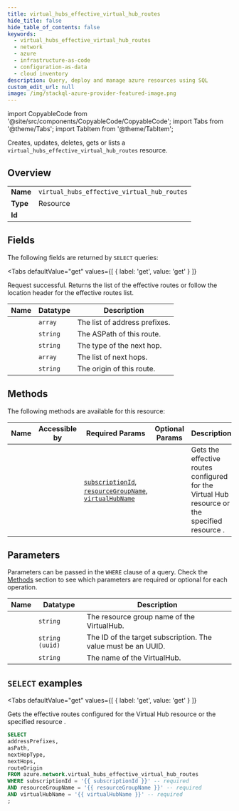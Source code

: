 ```yaml
--- 
title: virtual_hubs_effective_virtual_hub_routes
hide_title: false
hide_table_of_contents: false
keywords:
  - virtual_hubs_effective_virtual_hub_routes
  - network
  - azure
  - infrastructure-as-code
  - configuration-as-data
  - cloud inventory
description: Query, deploy and manage azure resources using SQL
custom_edit_url: null
image: /img/stackql-azure-provider-featured-image.png
---
```


import CopyableCode from '@site/src/components/CopyableCode/CopyableCode';
import Tabs from '@theme/Tabs';
import TabItem from '@theme/TabItem';

Creates, updates, deletes, gets or lists a <code>virtual_hubs_effective_virtual_hub_routes</code> resource.

## Overview
<table><tbody>
<tr><td><b>Name</b></td><td><code>virtual_hubs_effective_virtual_hub_routes</code></td></tr>
<tr><td><b>Type</b></td><td>Resource</td></tr>
<tr><td><b>Id</b></td><td><CopyableCode code="azure.network.virtual_hubs_effective_virtual_hub_routes" /></td></tr>
</tbody></table>

## Fields

The following fields are returned by `SELECT` queries:

<Tabs
    defaultValue="get"
    values={[
        { label: 'get', value: 'get' }
    ]}
>
<TabItem value="get">

Request successful. Returns the list of the effective routes or follow the location header for the effective routes list.

<table>
<thead>
    <tr>
    <th>Name</th>
    <th>Datatype</th>
    <th>Description</th>
    </tr>
</thead>
<tbody>
<tr>
    <td><CopyableCode code="addressPrefixes" /></td>
    <td><code>array</code></td>
    <td>The list of address prefixes.</td>
</tr>
<tr>
    <td><CopyableCode code="asPath" /></td>
    <td><code>string</code></td>
    <td>The ASPath of this route.</td>
</tr>
<tr>
    <td><CopyableCode code="nextHopType" /></td>
    <td><code>string</code></td>
    <td>The type of the next hop.</td>
</tr>
<tr>
    <td><CopyableCode code="nextHops" /></td>
    <td><code>array</code></td>
    <td>The list of next hops.</td>
</tr>
<tr>
    <td><CopyableCode code="routeOrigin" /></td>
    <td><code>string</code></td>
    <td>The origin of this route.</td>
</tr>
</tbody>
</table>
</TabItem>
</Tabs>

## Methods

The following methods are available for this resource:

<table>
<thead>
    <tr>
    <th>Name</th>
    <th>Accessible by</th>
    <th>Required Params</th>
    <th>Optional Params</th>
    <th>Description</th>
    </tr>
</thead>
<tbody>
<tr>
    <td><a href="#get"><CopyableCode code="get" /></a></td>
    <td><CopyableCode code="select" /></td>
    <td><a href="#parameter-subscriptionId"><code>subscriptionId</code></a>, <a href="#parameter-resourceGroupName"><code>resourceGroupName</code></a>, <a href="#parameter-virtualHubName"><code>virtualHubName</code></a></td>
    <td></td>
    <td>Gets the effective routes configured for the Virtual Hub resource or the specified resource .</td>
</tr>
</tbody>
</table>

## Parameters

Parameters can be passed in the `WHERE` clause of a query. Check the [Methods](#methods) section to see which parameters are required or optional for each operation.

<table>
<thead>
    <tr>
    <th>Name</th>
    <th>Datatype</th>
    <th>Description</th>
    </tr>
</thead>
<tbody>
<tr id="parameter-resourceGroupName">
    <td><CopyableCode code="resourceGroupName" /></td>
    <td><code>string</code></td>
    <td>The resource group name of the VirtualHub.</td>
</tr>
<tr id="parameter-subscriptionId">
    <td><CopyableCode code="subscriptionId" /></td>
    <td><code>string (uuid)</code></td>
    <td>The ID of the target subscription. The value must be an UUID.</td>
</tr>
<tr id="parameter-virtualHubName">
    <td><CopyableCode code="virtualHubName" /></td>
    <td><code>string</code></td>
    <td>The name of the VirtualHub.</td>
</tr>
</tbody>
</table>

## `SELECT` examples

<Tabs
    defaultValue="get"
    values={[
        { label: 'get', value: 'get' }
    ]}
>
<TabItem value="get">

Gets the effective routes configured for the Virtual Hub resource or the specified resource .

```sql
SELECT
addressPrefixes,
asPath,
nextHopType,
nextHops,
routeOrigin
FROM azure.network.virtual_hubs_effective_virtual_hub_routes
WHERE subscriptionId = '{{ subscriptionId }}' -- required
AND resourceGroupName = '{{ resourceGroupName }}' -- required
AND virtualHubName = '{{ virtualHubName }}' -- required
;
```
</TabItem>
</Tabs>
